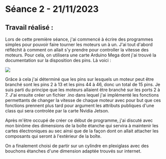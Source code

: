 # **Séance 2 - 21/11/2023**
## Travail réalisé :

Lors de cette première séance, j'ai commencé à écrire des programmes simples pour pouvoir faire tourner les moteurs un à un. J'ai tout d'abord réfléchit à comment on allait s'y prendre pour controller la vitesse des moteurs. Pour cela, on utilisera une carte Arduino Mega dont j'ai trouvé la documentation sur la disposition des pins. Là voici :

![](https://duino4projects.com/wp-content/uploads/2013/04/ardunio_mega_pinout.jpg)

Grâce à cela j'ai déterminé que les pins sur lesquels un moteur peut être branché sont les pins 2 à 13 et les pins 44 à 46, donc un total de 15 pins. Je suis parti du principe que les moteurs allaient être branché sur les ports 2 à 7.
J'ai ensuite créer un fichier .ino dans lequel j'ai implémenté les fonctions permettants de changer la vitesse de chaque moteur avec pour but que ces fonctions prennent plus tard pour argument les attributs publiques d'une class qui sera controlée par la carte Nvidia Jetson.

Après m'être occupé de créer ce début de programme, j'ai discuté avec mon binôme des dimensions de la boîte étanche qui servira à maintenir les cartes électroniques au sec ainsi que de la façon dont on allait attacher les composants qui seront à l'extèrieur de la boîte.

On a finalement choisi de partir sur un cylindre en plexiglass avec des bouchons étanches d'une dimension adaptée trouvés sur internet.
